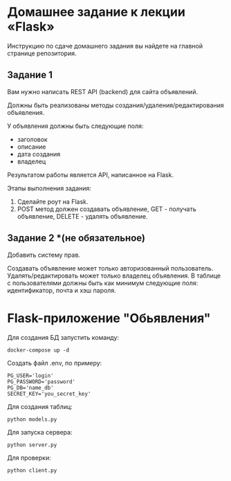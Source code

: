 # Домашнее задание к лекции «Flask»

Инструкцию по сдаче домашнего задания вы найдете на главной странице репозитория. 

## Задание 1

Вам нужно написать REST API (backend) для сайта объявлений.

Должны быть реализованы методы создания/удаления/редактирования объявления.    

У объявления должны быть следующие поля: 
- заголовок
- описание
- дата создания
- владелец

Результатом работы является API, написанное на Flask.

Этапы выполнения задания:

1. Сделайте роут на Flask.
2. POST метод должен создавать объявление, GET - получать объявление, DELETE - удалять объявление.

## Задание 2 *(не обязательное)

Добавить систему прав.

Создавать объявление может только авторизованный пользователь.
Удалять/редактировать может только владелец объявления.
В таблице с пользователями должны быть как минимум следующие поля: идентификатор, почта и хэш пароля.

# Flask-приложение "Обьявления"

Для создания БД запустить команду:
```
docker-compose up -d
```
Создать файл .env, по примеру:
```
PG_USER='login'
PG_PASSWORD='password'
PG_DB='name_db'
SECRET_KEY='you_secret_key'
```
Для создания таблиц:
```
python models.py
```
Для запуска сервера:
```
python server.py
```
Для проверки:
```
python client.py
```
